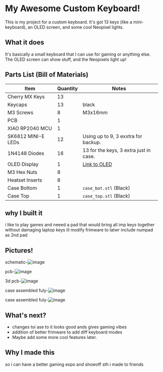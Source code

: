 # My Awesome Custom Keyboard!

This is my project for a custom keyboard. It's got 13 keys (like a mini-keyboard), an OLED screen, and some cool Neopixel lights.

## What it does

It's basically a small keyboard that I can use for gaming or anything else.  The OLED screen can show stuff, and the Neopixels light up!

## Parts List (Bill of Materials)

| Item             | Quantity | Notes                                      |
| ---------------- | -------- | ----------------------------------------- |
| Cherry MX Keys    | 13       |                                           |
| Keycaps          | 13       |   black  |
| M3 Screws        | 8      | M3x16mm                                    |
| PCB              | 1        |                                           |
| XIAO RP2040 MCU   | 1        |                                           |
| SK6812 MINI-E LEDs | 12      | Using up to 9, 3 exxtra for backup.       |
| 1N4148 Diodes    | 16       | 13 for the keys, 3 extra just in case.      |
| OLED Display     | 1        | [Link to OLED](https://www.aliexpress.com/item/1005007689097248.html?spm=a2g0o.productlist.main.7.6b645392Io9IUI&algo_pvid=d0e2f0a7-25ca-4bd2-abf9-0d51e69e6301&algo_exp_id=d0e2f0a7-25ca-4bd2-abf9-0d51e69e6301-3&pdp_npi=4%40dis%21INR%21101.20%21101.20%21%21%218.30%218.30%21%402151e46917294483196643000e636e%2112000041848914065%21sea%21US%213949123155%21ABX&curPageLogUid=vjNGXR7xkV8a&utparam-url=scene%3Asearch%7Cquery_from%3A&gatewayAdapt=4itemAdapt) |
| M3 Hex Nuts      | 8     |                                           |
| Heatset Inserts  | 8      |                            |
| Case Bottom      | 1        | `case_bot.stl` (Black)                     |
| Case Top         | 1        | `case_top.stl` (Black)                     |

## why I built it

i like to play games and neeed a pad that would bring all imp keys together without damaging laptop keys 
ill modify frimware to latwr include numpad as 2nd pad

## Pictures! 

schematic-![image](https://github.com/user-attachments/assets/7c9db3ad-6fbd-42ef-890a-86c0e1709dd5)

pcb-![image](https://github.com/user-attachments/assets/8d4d7275-f2d3-4f37-8044-3ba92ff5ba1a)

3d pcb-![image](https://github.com/user-attachments/assets/2a342a07-8098-4f48-8225-53351d42a978)

case assembled fuly-![image](https://github.com/user-attachments/assets/83b1aaa7-1492-4631-af61-9061e48c1162)

case assembled fuly-![image](https://github.com/user-attachments/assets/d28bdc69-ef74-4335-8b19-ad009aee84bc)





## What's next?
*   changes toi  ase to it looks good ands gives gaming vibes
*   addition of better frimware to add diff keyboard modes
*   Maybe add some more cool features later.

## Why I made this

so i can have a better gaming expo and showoff sth i made to friends

